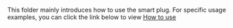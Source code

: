 This folder mainly introduces how to use the smart plug. For specific usage examples, you can click the link below to view
[How to use](https://github.com/SmartArduino/DoHome/blob/master/DoHome_HomeKit_DIY_Smart_Plug/EN/How%20To%20Use/Introduction.pdf)
